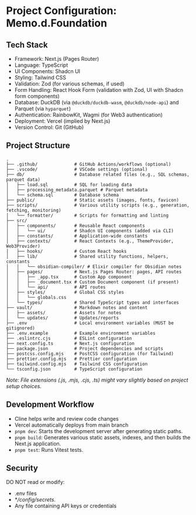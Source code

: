 # Project Configuration: Memo.d.Foundation

## Tech Stack

- Framework: Next.js (Pages Router)
- Language: TypeScript
- UI Components: Shadcn UI
- Styling: Tailwind CSS
- Validation: Zod (for various schemas, if used)
- Form Handling: React Hook Form (validation with Zod, UI with Shadcn form components)
- Database: DuckDB (via `@duckdb/duckdb-wasm`, `@duckdb/node-api`) and Parquet (via `hyparquet`)
- Authentication: RainbowKit, Wagmi (for Web3 authentication)
- Deployment: Vercel (implied by Next.js)
- Version Control: Git (GitHub)

## Project Structure

```
.
├── .github/              # GitHub Actions/workflows (optional)
├── .vscode/              # VSCode settings (optional)
├── db/                   # Database related files (e.g., SQL schemas, parquet data)
│   ├── load.sql          # SQL for loading data
│   ├── processing_metadata.parquet # Parquet metadata
│   └── schema.sql        # Database schema
├── public/               # Static assets (images, fonts, favicon)
├── scripts/              # Various utility scripts (e.g., generation, fetching, monitoring)
│   └── formatter/        # Scripts for formatting and linting
├── src/
│   ├── components/       # Reusable React components
│   │   └── ui/           # Shadcn UI components (added via CLI)
│   ├── constants/        # Application-wide constants
│   ├── contexts/         # React Contexts (e.g., ThemeProvider, Web3Provider)
│   ├── hooks/            # Custom React hooks
│   ├── lib/              # Shared utility functions, helpers, constants
│   │   └── obsidian-compiler/ # Elixir compiler for Obsidian notes
│   ├── pages/            # Next.js Pages Router: pages, API routes
│   │   ├── _app.tsx      # Custom App component
│   │   ├── _document.tsx # Custom Document component (if present)
│   │   └── api/          # API routes
│   ├── styles/           # Global CSS styles
│   │   └── globals.css
│   └── types/            # Shared TypeScript types and interfaces
├── vault/                # Markdown notes and content
│   ├── assets/           # Assets for notes
│   └── updates/          # Updates/reports
├── .env                  # Local environment variables (MUST be gitignored)
├── .env.example          # Example environment variables
├── .eslintrc.cjs         # ESLint configuration
├── next.config.ts        # Next.js configuration
├── package.json          # Project dependencies and scripts
├── postcss.config.mjs    # PostCSS configuration (for Tailwind)
├── prettier.config.mjs   # Prettier configuration
├── tailwind.config.mjs   # Tailwind CSS configuration
└── tsconfig.json         # TypeScript configuration
```

_Note: File extensions (.js, .mjs, .cjs, .ts) might vary slightly based on project setup choices._

## Development Workflow

- Cline helps write and review code changes
- Vercel automatically deploys from main branch
- `pnpm dev`: Starts the development server after generating static paths.
- `pnpm build`: Generates various static assets, indexes, and then builds the Next.js application.
- `pnpm test`: Runs Vitest tests.

## Security

DO NOT read or modify:

- .env files
- \*_/config/secrets._
- Any file containing API keys or credentials
